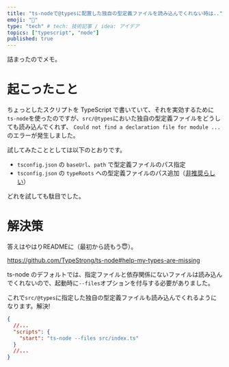 ```yaml
---
title: "ts-nodeで@typesに配置した独自の型定義ファイルを読み込んでくれない時は.."
emoji: "🚸"
type: "tech" # tech: 技術記事 / idea: アイデア
topics: ["typescript", "node"]
published: true
---
```


詰まったのでメモ。

# 起こったこと

ちょっとしたスクリプトを TypeScript で書いていて、それを実効するために`ts-node`を使ったのですが、`src/@types`においた独自の型定義ファイルをどうしても読み込んでくれず、 `Could not find a declaration file for module ...`のエラーが発生しました。

試してみたこととしては以下のとおりです。

- `tsconfig.json` の `baseUrl`、`path` で型定義ファイルのパス指定
- `tsconfig.json` の `typeRoots` への型定義ファイルのパス追加（[非推奨らしい](https://qiita.com/tetradice/items/b89a5dd41fcebf96379e)）

どれを試しても駄目でした。

# 解決策

答えはやはりREADMEに（最初から読もう😇）。

https://github.com/TypeStrong/ts-node#help-my-types-are-missing

ts-node のデフォルトでは、指定ファイルと依存関係にないファイルは読み込んでくれないので、起動時に`--files`オプションを付与する必要がありました。

これで`src/@types`に指定した独自の型定義ファイルも読み込んでくれるようになります。解決!


```json:package.json
{
  //...
  "scripts": {
    "start": "ts-node --files src/index.ts"
  }
  //...
}
```